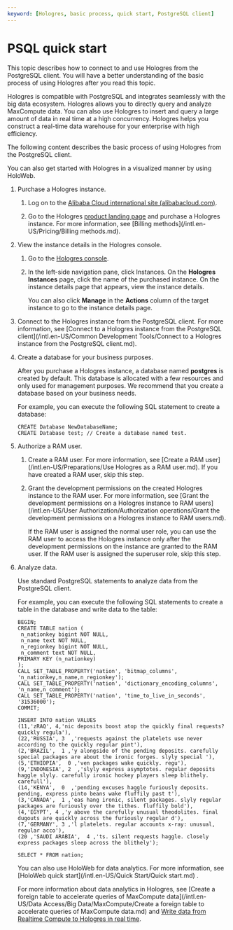 ```yaml
---
keyword: [Hologres, basic process, quick start, PostgreSQL client]
---
```


# PSQL quick start

This topic describes how to connect to and use Hologres from the PostgreSQL client. You will have a better understanding of the basic process of using Hologres after you read this topic.

Hologres is compatible with PostgreSQL and integrates seamlessly with the big data ecosystem. Hologres allows you to directly query and analyze MaxCompute data. You can also use Hologres to insert and query a large amount of data in real time at a high concurrency. Hologres helps you construct a real-time data warehouse for your enterprise with high efficiency.

The following content describes the basic process of using Hologres from the PostgreSQL client.

You can also get started with Hologres in a visualized manner by using HoloWeb.

1.  Purchase a Hologres instance.

    1.  Log on to the [Alibaba Cloud international site \(alibabacloud.com\)](https://www.alibabacloud.com/).

    2.  Go to the Hologres [product landing page](https://www.alibabacloud.com/zh/product/hologres) and purchase a Hologres instance. For more information, see [Billing methods](/intl.en-US/Pricing/Billing methods.md).

2.  View the instance details in the Hologres console.

    1.  Go to the [Hologres console](https://hologram.console.aliyun.com/#/instance).

    2.  In the left-side navigation pane, click Instances. On the **Hologres Instances** page, click the name of the purchased instance. On the instance details page that appears, view the instance details.

        You can also click **Manage** in the **Actions** column of the target instance to go to the instance details page.

3.  Connect to the Hologres instance from the PostgreSQL client. For more information, see [Connect to a Hologres instance from the PostgreSQL client](/intl.en-US/Common Development Tools/Connect to a Hologres instance from the PostgreSQL client.md).

4.  Create a database for your business purposes.

    After you purchase a Hologres instance, a database named **postgres** is created by default. This database is allocated with a few resources and only used for management purposes. We recommend that you create a database based on your business needs.

    For example, you can execute the following SQL statement to create a database:

    ```
    CREATE Database NewDatabaseName;
    CREATE Database test; // Create a database named test.
    ```

5.  Authorize a RAM user.

    1.  Create a RAM user. For more information, see [Create a RAM user](/intl.en-US/Preparations/Use Hologres as a RAM user.md). If you have created a RAM user, skip this step.

    2.  Grant the development permissions on the created Hologres instance to the RAM user. For more information, see [Grant the development permissions on a Hologres instance to RAM users](/intl.en-US/User Authorization/Authorization operations/Grant the development permissions on a Hologres instance to RAM users.md).

        If the RAM user is assigned the normal user role, you can use the RAM user to access the Hologres instance only after the development permissions on the instance are granted to the RAM user. If the RAM user is assigned the superuser role, skip this step.

6.  Analyze data.

    Use standard PostgreSQL statements to analyze data from the PostgreSQL client.

    For example, you can execute the following SQL statements to create a table in the database and write data to the table:

    ```
    BEGIN;
    CREATE TABLE nation (
     n_nationkey bigint NOT NULL,
     n_name text NOT NULL,
     n_regionkey bigint NOT NULL,
     n_comment text NOT NULL,
    PRIMARY KEY (n_nationkey)
    );
    CALL SET_TABLE_PROPERTY('nation', 'bitmap_columns', 'n_nationkey,n_name,n_regionkey');
    CALL SET_TABLE_PROPERTY('nation', 'dictionary_encoding_columns', 'n_name,n_comment');
    CALL SET_TABLE_PROPERTY('nation', 'time_to_live_in_seconds', '31536000');
    COMMIT;
    
    INSERT INTO nation VALUES 
    (11,'zRAQ', 4,'nic deposits boost atop the quickly final requests? quickly regula'),
    (22,'RUSSIA', 3  ,'requests against the platelets use never according to the quickly regular pint'),
    (2,'BRAZIL',  1 ,'y alongside of the pending deposits. carefully special packages are about the ironic forges. slyly special '),
    (5,'ETHIOPIA',  0 ,'ven packages wake quickly. regu'),
    (9,'INDONESIA', 2  ,'slyly express asymptotes. regular deposits haggle slyly. carefully ironic hockey players sleep blithely. carefull'),
    (14,'KENYA',  0  ,'pending excuses haggle furiously deposits. pending, express pinto beans wake fluffily past t'),
    (3,'CANADA',  1 ,'eas hang ironic, silent packages. slyly regular packages are furiously over the tithes. fluffily bold'),
    (4,'EGYPT', 4 ,'y above the carefully unusual theodolites. final dugouts are quickly across the furiously regular d'),
    (7,'GERMANY', 3 ,'l platelets. regular accounts x-ray: unusual, regular acco'),
    (20 ,'SAUDI ARABIA',  4 ,'ts. silent requests haggle. closely express packages sleep across the blithely');
    
    SELECT * FROM nation;
    ```

    You can also use HoloWeb for data analytics. For more information, see [HoloWeb quick start](/intl.en-US/Quick Start/Quick start.md) .

    For more information about data analytics in Hologres, see [Create a foreign table to accelerate queries of MaxCompute data](/intl.en-US/Data Access/Big Data/MaxCompute/Create a foreign table to accelerate queries of MaxCompute data.md) and [Write data from Realtime Compute to Hologres in real time]().



